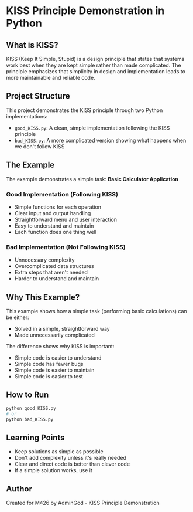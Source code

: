 # KISS Principle Demonstration in Python

## What is KISS?
KISS (Keep It Simple, Stupid) is a design principle that states that systems work best when they are kept simple rather than made complicated. The principle emphasizes that simplicity in design and implementation leads to more maintainable and reliable code.

## Project Structure
This project demonstrates the KISS principle through two Python implementations:

- `good_KISS.py`: A clean, simple implementation following the KISS principle
- `bad_KISS.py`: A more complicated version showing what happens when we don't follow KISS

## The Example
The example demonstrates a simple task: **Basic Calculator Application**

### Good Implementation (Following KISS)
- Simple functions for each operation
- Clear input and output handling
- Straightforward menu and user interaction
- Easy to understand and maintain
- Each function does one thing well

### Bad Implementation (Not Following KISS)
- Unnecessary complexity
- Overcomplicated data structures
- Extra steps that aren't needed
- Harder to understand and maintain

## Why This Example?
This example shows how a simple task (performing basic calculations) can be either:
- Solved in a simple, straightforward way
- Made unnecessarily complicated

The difference shows why KISS is important:
- Simple code is easier to understand
- Simple code has fewer bugs
- Simple code is easier to maintain
- Simple code is easier to test

## How to Run
```bash
python good_KISS.py
# or
python bad_KISS.py
```

## Learning Points
- Keep solutions as simple as possible
- Don't add complexity unless it's really needed
- Clear and direct code is better than clever code
- If a simple solution works, use it

## Author
Created for M426 by AdminGod - KISS Principle Demonstration

